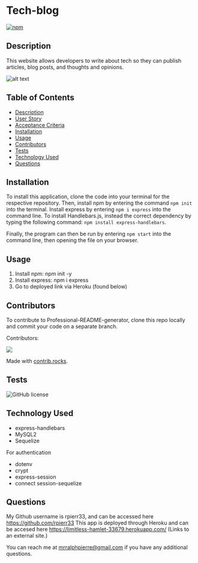 # Tech-blog
[![npm](https://badge.fury.io/js/inquirer.svg)](http://badge.fury.io/js/inquirer)

## Description
This website allows developers to write about tech so they can publish articles, blog posts, and thoughts and opinions.

![alt text]("https://github.com/rpierr33/tech-blog/assets/img/Tech-blog.png")

## Table of Contents
- [Description](#description)
- [User Story](#user-story)
- [Acceptance Criteria](#acceptance-criteria)
- [Installation](#installation)
- [Usage](#usage)
- [Contributors](#contributors)
- [Tests](#tests)
- [Technology Used](#technology-used)
- [Questions](#questions)


## Installation

To install this application, clone the code into your terminal for the respective repository. Then, install npm by entering the command ```npm init```  into the terminal. Install express by entering ```npm i express``` into the command line. To install Handlebars.js, instead the correct dependency by typing the following command: ```npm install express-handlebars```.

Finally, the program can then be run by entering ```npm start``` into the command line, then opening the file on your browser.

## Usage
1. Install npm: npm init -y
2. Install express: npm i express
3. Go to deployed link via Heroku (found below)

## Contributors
To contribute to Professional-README-generator, clone this repo locally and commit your code on a separate branch.
  
Contributors:

<a href="https://github.com/rpierr33/tech-blog/graphs/contributors">
  <img src="https://contrib.rocks/image?repo=rpierr33/tech-blog" />
</a>

Made with [contrib.rocks](https://contrib.rocks).

## Tests
![GitHub license](https://img.shields.io/badge/test-100%25-success)

## Technology Used
- express-handlebars
- MySQL2
- Sequelize

For authentication
- dotenv
- crypt
- express-session
- connect session-sequelize

## Questions
My Github username is rpierr33, and can be accessed here https://github.com/rpierr33
This app is deployed through Heroku and can be accesed here https://limitless-hamlet-33679.herokuapp.com/ (Links to an external site.)

You can reach me at mrralphpierre@gmail.com if you have any additional questions.
